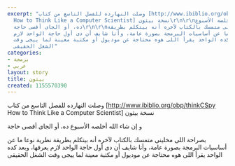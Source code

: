 ```yaml
---
excerpt: "وصلت النهارده للفصل التاسع من كتاب [http://www.ibiblio.org/obp/thinkCSpy
  How to Think Like a Computer Scientist] نسخة بيثون\r\n\r\nو إن شاء الله أخلصه اﻷسبوع
  ده، أو الجاى أقصى حاجة\r\n\r\nبصراحة اللى مخلينى متمسك بالكتاب ﻵخره أنه بيتكلم بطريقة
  نظرية نوعا ما عن أساسيات البرمجة بصورة عامة، وأنا شايف أن دى أول حاجة الواحد لازم
  يعرفها، وبعد كده الواحد يقرأ اللى هوه محتاجة عن موديول أو مكتبة معينة لما ييجى وقت
  الشغل الحقيقى"
categories:
- برمجة
- عربي
layout: story
title: بيثون
created: 1155570390
---
```

وصلت النهارده للفصل التاسع من كتاب [http://www.ibiblio.org/obp/thinkCSpy How to Think Like a Computer Scientist] نسخة بيثون

و إن شاء الله أخلصه اﻷسبوع ده، أو الجاى أقصى حاجة

بصراحة اللى مخلينى متمسك بالكتاب ﻵخره أنه بيتكلم بطريقة نظرية نوعا ما عن أساسيات البرمجة بصورة عامة، وأنا شايف أن دى أول حاجة الواحد لازم يعرفها، وبعد كده الواحد يقرأ اللى هوه محتاجة عن موديول أو مكتبة معينة لما ييجى وقت الشغل الحقيقى
